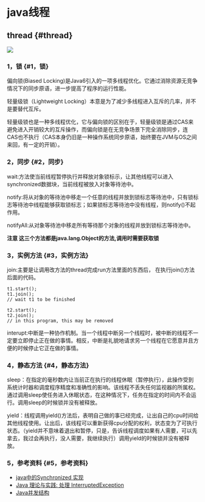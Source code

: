 # java线程

## thread {#thread}

[![](http://sqtds.github.io/img/2015/thread.png)](http://sqtds.github.io/img/2015/thread.png)

### 1，锁 {#1，锁}

偏向锁\(Biased Locking\)是Java6引入的一项多线程优化。它通过消除资源无竞争情况下的同步原语，进一步提高了程序的运行性能。

轻量级锁（Lightweight Locking）本意是为了减少多线程进入互斥的几率，并不是要替代互斥。

轻量级锁也是一种多线程优化，它与偏向锁的区别在于，轻量级锁是通过CAS来避免进入开销较大的互斥操作，而偏向锁是在无竞争场景下完全消除同步，连CAS也不执行（CAS本身仍旧是一种操作系统同步原语，始终要在JVM与OS之间来回，有一定的开销）。

### 2，同步 {#2，同步}

wait:方法使当前线程暂停执行并释放对象锁标示，让其他线程可以进入synchronized数据块，当前线程被放入对象等待池中。

notify:将从对象的等待池中移走一个任意的线程并放到锁标志等待池中，只有锁标志等待池中线程能够获取锁标志；如果锁标志等待池中没有线程，则notify\(\)不起作用。

notifyAll:从对象等待池中移走所有等待那个对象的线程并放到锁标志等待池中。

**注意 这三个方法都是java.lang.Object的方法,调用时需要获取锁**

### 3，实例方法 {#3，实例方法}

join:主要是让调用改方法的thread完成run方法里面的东西后， 在执行join\(\)方法后面的代码。

```
t1.start();  
t1.join(); 
// wait t1 to be finished  

t2.start();  
t2.join(); 
// in this program, this may be removed
```

interupt:中断是一种协作机制。当一个线程中断另一个线程时，被中断的线程不一定要立即停止正在做的事情。相反，中断是礼貌地请求另一个线程在它愿意并且方便的时候停止它正在做的事情。

### 4，静态方法 {#4，静态方法}

sleep：在指定的毫秒数内让当前正在执行的线程休眠（暂停执行），此操作受到系统计时器和调度程序精度和准确性的影响。该线程不丢失任何监视器的所属权。 通过调用sleep使任务进入休眠状态，在这种情况下，任务在指定的时间内不会运行。调用sleep的时候锁并没有被释放。

yield：线程调用yield\(\)方法后，表明自己做的事已经完成，让出自己的cpu时间给其他线程使用。让出后，该线程可以重新获得cpu分配的权利，状态变为了可执行状态。（yield并不意味着退出和暂停，只是，告诉线程调度如果有人需要，可以先拿去，我过会再执行，没人需要，我继续执行）调用yield的时候锁并没有被释放。

### 5，参考资料 {#5，参考资料}

* [java中的Synchronized 实现](http://blog.csdn.net/hsuxu/article/details/9472371)
* [Java 理论与实践: 处理 InterruptedException](http://www.ibm.com/developerworks/cn/java/j-jtp05236.html)
* [Java并发结构](http://ifeve.com/java-concurrency-constructs/)



